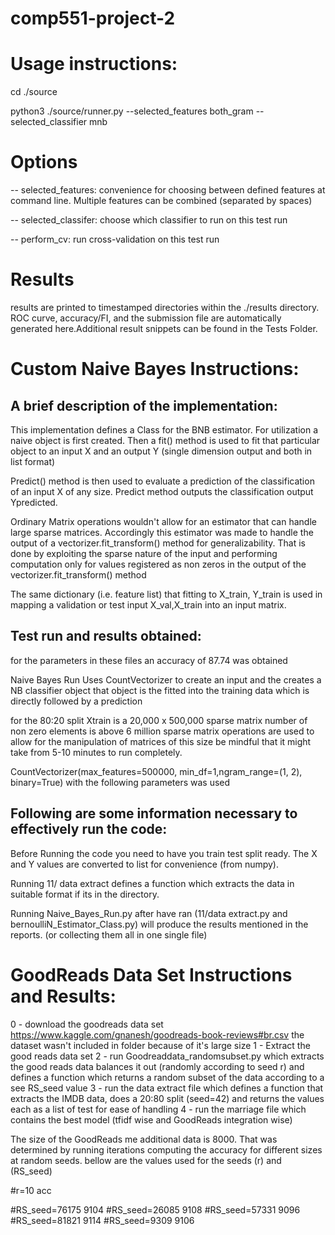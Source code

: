 # comp551-project-2

# Usage instructions:
cd ./source

python3 ./source/runner.py --selected_features both_gram --selected_classifier mnb

# Options
-- selected_features: convenience for choosing between defined features at command line. Multiple features can be combined (separated by spaces)

-- selected_classifer: choose which classifier to run on this test run

-- perform_cv: run cross-validation on this test run

# Results
results are printed to timestamped directories within the ./results directory. ROC curve, accuracy/FI, and the submission file are automatically generated here.Additional result snippets can be found in the Tests Folder. 

# Custom Naive Bayes Instructions:

## A brief description of the implementation: 

This implementation defines a Class for the BNB estimator. For utilization a naive object is first created. Then a fit() method is used to fit that particular object to an input X and an output Y (single dimension output and both in list format) 

Predict() method is then used to evaluate a prediction of the classification of an input X of any size. Predict method outputs the classification output Ypredicted. 

Ordinary Matrix operations wouldn't allow for an estimator that can handle large sparse matrices. Accordingly this estimator was made to handle the output of a vectorizer.fit_transform() method for generalizability. That is done by exploiting the sparse nature of the input and performing computation only for values registered as non zeros in the output of the vectorizer.fit_transform() method

The same dictionary (i.e. feature list) that fitting to X_train, Y_train is used in mapping a validation or test input X_val,X_train into an input matrix. 
 

## Test run and results obtained: 

for the parameters in these files an accuracy of 87.74 was obtained 

Naive Bayes Run Uses CountVectorizer to create an input and the creates a NB classifier object 
that object is the fitted into the training data which is directly followed by a prediction 


for the 80:20 split Xtrain is a 20,000 x 500,000 sparse matrix 
number of non zero elements is above 6 million 
sparse matrix operations are used to allow for the manipulation of matrices of this size 
be mindful that it might take from 5-10 minutes to run completely. 


CountVectorizer(max_features=500000, min_df=1,ngram_range=(1, 2), binary=True) with the following parameters was used 




## Following are some information necessary to effectively run the code: 


Before Running the code you need to have you train test split ready. 
The X and Y values are converted to list for convenience (from numpy). 

Running 11/ data extract defines a function which extracts the data in suitable format if its in the directory. 


Running Naive_Bayes_Run.py after have ran (11/data extract.py and bernoulliN_Estimator_Class.py) will produce the results mentioned in the reports. (or collecting them all in one single file) 


# GoodReads Data Set Instructions and Results:

0 - download the goodreads data set 
https://www.kaggle.com/gnanesh/goodreads-book-reviews#br.csv 
the dataset wasn't included in folder because of it's large size 
1 - Extract the good reads data set 
2 - run Goodreaddata_randomsubset.py which extracts the good reads data balances it out (randomly according to seed r)  and defines a function which returns a random subset of the data according to a see RS_seed value 
3 - run the data extract file which defines a function that extracts the IMDB data, does a 20:80 split (seed=42) and returns the values each as a list of test for ease of handling 
4 - run the marriage file which contains the best model (tfidf wise and GoodReads integration wise) 


The size of the GoodReads me additional data is 8000. That was determined by running iterations computing the accuracy for different sizes at random seeds. 
bellow are the values used for the seeds (r) and (RS_seed)



#r=10 
                   acc

#RS_seed=76175     9104
#RS_seed=26085     9108
#RS_seed=57331     9096
#RS_seed=81821     9114
#RS_seed=9309      9106
